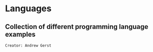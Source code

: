 Languages
========
Collection of different programming language examples
-------------------------------
`Creator: Andrew Gerst`